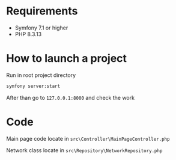 # Requirements
- Symfony 7.1 or higher
- PHP 8.3.13

# How to launch a project
Run in root project directory
```bash
symfony server:start
```

After than go to `127.0.0.1:8000` and check the work

# Code
Main page code locate in `src\Controller\MainPageController.php`

Network class locate in `src\Repository\NetworkRepository.php`
